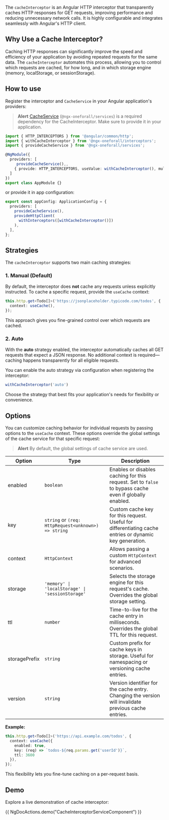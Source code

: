 The `cacheInterceptor` is an Angular HTTP interceptor that transparently caches HTTP responses for GET requests, improving performance and reducing unnecessary network calls. It is highly configurable and integrates seamlessly with Angular's HTTP client.

## Why Use a Cache Interceptor?

Caching HTTP responses can significantly improve the speed and efficiency of your application by avoiding repeated requests for the same data. The `cacheInterceptor` automates this process, allowing you to control which requests are cached, for how long, and in which storage engine (memory, localStorage, or sessionStorage).

## How to use
Register the interceptor and `CacheService` in your Angular application's providers:

> **Alert**
> [CacheService](/services/cache) (`@ngx-oneforall/services`) is a required dependency for the CacheInterceptor. Make sure to provide it in your application.

```typescript
import { HTTP_INTERCEPTORS } from '@angular/common/http';
import { withCacheInterceptor } from '@ngx-oneforall/interceptors';
import { provideCacheService } from '@ngx-oneforall/services';

@NgModule({
  providers: [
     provideCacheService(),,
    { provide: HTTP_INTERCEPTORS, useValue: withCacheInterceptor(), multi: true }
  ]
})
export class AppModule {}
```

or provide it in app configuration:

```typescript
export const appConfig: ApplicationConfig = {
  providers: [
    provideCacheService(),
    provideHttpClient(
      withInterceptors([withCacheInterceptor()])
    ),
  ],
};
```
## Strategies
The `cacheInterceptor` supports two main caching strategies:

### 1. Manual (Default)

By default, the interceptor does **not** cache any requests unless explicitly instructed. To cache a specific request, provide the `useCache` context:

```typescript
this.http.get<Todo[]>('https://jsonplaceholder.typicode.com/todos', {
  context: useCache(),
});
```

This approach gives you fine-grained control over which requests are cached.

### 2. Auto

With the **auto** strategy enabled, the interceptor automatically caches all GET requests that expect a JSON response. No additional context is required—caching happens transparently for all eligible requests.

You can enable the auto strategy via configuration when registering the interceptor:

```typescript
withCacheInterceptor('auto')
```

Choose the strategy that best fits your application's needs for flexibility or convenience.

## Options
You can customize caching behavior for individual requests by passing options to the `useCache` context. These options override the global settings of the cache service for that specific request:

> **Alert**
> By default, the global settings of cache service are used.


| Option        | Type                                                  | Description                                                                                                  |
|--------------|-------------------------------------------------------|--------------------------------------------------------------------------------------------------------------|
| enabled      | `boolean`                                             | Enables or disables caching for this request. Set to `false` to bypass cache even if globally enabled.       |
| key          | `string` or `(req: HttpRequest<unknown>) => string`   | Custom cache key for this request. Useful for differentiating cache entries or dynamic key generation.        |
| context      | `HttpContext`                                         | Allows passing a custom `HttpContext` for advanced scenarios.                                                |
| storage      | `'memory' \| 'localStorage' \| 'sessionStorage'`      | Selects the storage engine for this request's cache. Overrides the global storage setting.                   |
| ttl          | `number`                                              | Time-to-live for the cache entry in milliseconds. Overrides the global TTL for this request.                 |
| storagePrefix| `string`                                              | Custom prefix for cache keys in storage. Useful for namespacing or versioning cache entries.                 |
| version      | `string`                                              | Version identifier for the cache entry. Changing the version will invalidate previous cache entries.         |

**Example:**

```typescript
this.http.get<Todo[]>('https://api.example.com/todos', {
  context: useCache({
    enabled: true,
    key: (req) => `todos-${req.params.get('userId')}`,
    ttl: 3600
  }),
});
```

This flexibility lets you fine-tune caching on a per-request basis.

## Demo

Explore a live demonstration of cache interceptor:

{{ NgDocActions.demo("CacheInterceptorServiceComponent") }}